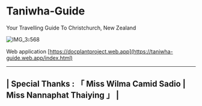 # Taniwha-Guide
Your Travelling Guide To Christchurch, New Zealand

![IMG_3ะ568]([https://github.com/Akari-11000/Web-application-durian-disease/assets/80401493/1b41afe2-cef4-4ec1-8225-4f70a7d00dbf](https://github.com/user-attachments/assets/bbbd5089-ebba-4e47-823f-8f773e1835a4))

Web application 
  [https://docplantproject.web.app](https://taniwha-guide.web.app/index.html)


--------------------------------------------------------------------------------------------------------------------
|                  Special Thanks : 「  Miss Wilma Camid Sadio | Miss Nannaphat Thaiying  」                       |
--------------------------------------------------------------------------------------------------------------------
